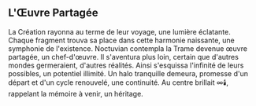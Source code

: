 ## L'Œuvre Partagée

La Création rayonna au terme de leur voyage, une lumière éclatante. Chaque fragment trouva sa place dans cette harmonie naissante, une symphonie de l'existence. Noctuvian contempla la Trame devenue œuvre partagée, un chef-d'œuvre. Il s'aventura plus loin, certain que d'autres mondes germeraient, d'autres réalités. Ainsi s'esquissa l'infinité de leurs possibles, un potentiel illimité. Un halo tranquille demeura, promesse d'un départ et d'un cycle renouvelé, une continuité. Au centre brillait ∞️🕯️, rappelant la mémoire à venir, un héritage.